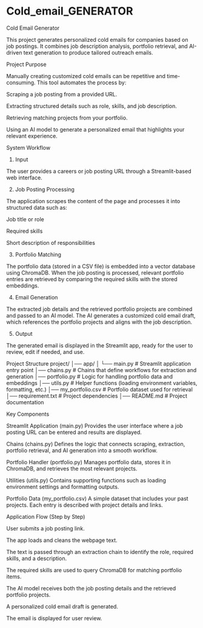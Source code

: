 # Cold_email_GENERATOR
Cold Email Generator

This project generates personalized cold emails for companies based on job postings. It combines job description analysis, portfolio retrieval, and AI-driven text generation to produce tailored outreach emails.

Project Purpose

Manually creating customized cold emails can be repetitive and time-consuming. This tool automates the process by:

Scraping a job posting from a provided URL.

Extracting structured details such as role, skills, and job description.

Retrieving matching projects from your portfolio.

Using an AI model to generate a personalized email that highlights your relevant experience.

System Workflow
1. Input

The user provides a careers or job posting URL through a Streamlit-based web interface.

2. Job Posting Processing

The application scrapes the content of the page and processes it into structured data such as:

Job title or role

Required skills

Short description of responsibilities

3. Portfolio Matching

The portfolio data (stored in a CSV file) is embedded into a vector database using ChromaDB. When the job posting is processed, relevant portfolio entries are retrieved by comparing the required skills with the stored embeddings.

4. Email Generation

The extracted job details and the retrieved portfolio projects are combined and passed to an AI model. The AI generates a customized cold email draft, which references the portfolio projects and aligns with the job description.

5. Output

The generated email is displayed in the Streamlit app, ready for the user to review, edit if needed, and use.

Project Structure
project/
│── app/
│   └── main.py        # Streamlit application entry point
│── chains.py          # Chains that define workflows for extraction and generation
│── portfolio.py       # Logic for handling portfolio data and embeddings
│── utils.py           # Helper functions (loading environment variables, formatting, etc.)
│── my_portfolio.csv   # Portfolio dataset used for retrieval
│── requirement.txt    # Project dependencies
│── README.md          # Project documentation

Key Components

Streamlit Application (main.py)
Provides the user interface where a job posting URL can be entered and results are displayed.

Chains (chains.py)
Defines the logic that connects scraping, extraction, portfolio retrieval, and AI generation into a smooth workflow.

Portfolio Handler (portfolio.py)
Manages portfolio data, stores it in ChromaDB, and retrieves the most relevant projects.

Utilities (utils.py)
Contains supporting functions such as loading environment settings and formatting outputs.

Portfolio Data (my_portfolio.csv)
A simple dataset that includes your past projects. Each entry is described with project details and links.

Application Flow (Step by Step)

User submits a job posting link.

The app loads and cleans the webpage text.

The text is passed through an extraction chain to identify the role, required skills, and a description.

The required skills are used to query ChromaDB for matching portfolio items.

The AI model receives both the job posting details and the retrieved portfolio projects.

A personalized cold email draft is generated.

The email is displayed for user review.
